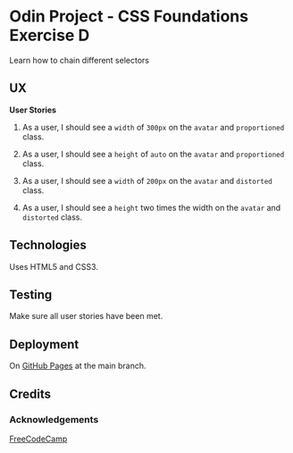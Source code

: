 # Odin Project - CSS Foundations Exercise D

Learn how to chain different selectors

## UX

**User Stories**

1.  As a user, I should see a `width` of `300px` on the `avatar` and `proportioned` class.

2.  As a user, I should see a `height` of `auto` on the `avatar` and `proportioned` class.

3.  As a user, I should see a `width` of `200px` on the `avatar` and `distorted` class.

4.  As a user, I should see a `height` two times the width on the `avatar` and `distorted` class.

## Technologies

Uses HTML5 and CSS3.

## Testing

Make sure all user stories have been met.

## Deployment

On [GitHub Pages](https://derektypist.github.io/odin-p-css-foundations-d/) at the main branch.

## Credits

### Acknowledgements

[FreeCodeCamp](https://www.freecodecamp.org)
